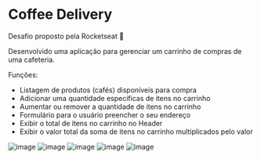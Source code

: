 # Coffee Delivery
Desafio proposto pela Rocketseat 💚

Desenvolvido uma aplicação para gerenciar um carrinho de compras de uma cafeteria.

Funções:

- Listagem de produtos (cafés) disponíveis para compra
- Adicionar uma quantidade específicas de itens no carrinho
- Aumentar ou remover a quantidade de itens no carrinho
- Formulário para o usuário preencher o seu endereço
- Exibir o total de itens no carrinho no Header
- Exibir o valor total da soma de itens no carrinho multiplicados pelo valor

![image](https://user-images.githubusercontent.com/50672568/211415143-a4228cb9-edd7-4099-9b80-77c392cd897f.png)
![image](https://user-images.githubusercontent.com/50672568/211415204-994eb1f2-411b-452a-a5a9-091c60e21f84.png)
![image](https://user-images.githubusercontent.com/50672568/211415263-b6b988c3-b2ed-4acf-94a7-27654f7fe357.png)
![image](https://user-images.githubusercontent.com/50672568/211415299-022b638e-4d32-45e8-9edb-2084a5a99f2c.png)
![image](https://user-images.githubusercontent.com/50672568/211415602-5754c028-038f-4774-89b8-ac528a475d16.png)

